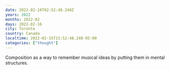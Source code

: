 ```yaml
---
date: 2022-02-16T02:52:48.248Z
years: 2022
months: 2022-02
days: 2022-02-16
city: Toronto
country: Canada
localtime: 2022-02-15T21:52:48.248-05:00
categories: ["thought"]
---
```

Composition as a way to remember musical ideas by putting them in mental structures.
